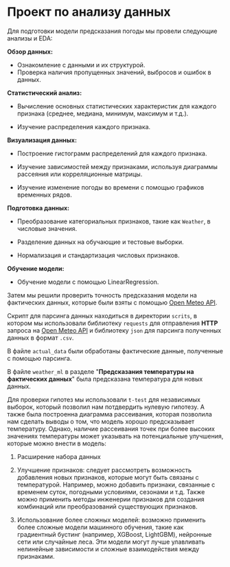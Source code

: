 # Проект по анализу данных

Для подготовки модели предсказания погоды мы провели следующие анализы и EDA:

**Обзор данных:**

* Ознакомление с данными и их структурой.
* Проверка наличия пропущенных значений, выбросов и ошибок в данных.

**Статистический анализ:**

* Вычисление основных статистических характеристик для каждого признака (среднее, медиана, минимум, максимум и т.д.).

* Изучение распределения каждого признака.

**Визуализация данных:**

* Построение гистограмм распределений для каждого признака.

* Изучение зависимостей между признаками, используя диаграммы рассеяния или корреляционные матрицы.

* Изучение изменение погоды во времени с помощью графиков временных рядов.

**Подготовка данных:**

* Преобразование категориальных признаков, такие как `Weather`, в числовые значения.

* Разделение данных на обучающие и тестовые выборки.

* Нормализация и стандартизация числовых признаков.

**Обучение модели:**

* Обучение модели с помощью LinearRegression.

Затем мы решили проверить точность предсказания модели на фактических данных, которые были взяты с помощью [Open Meteo API](https://open-meteo.com/).

Скрипт для парсинга данных находиться в директории `scrits`, в котором мы использовали библиотеку `requests` для отправления __HTTP__ запроса на [Open Meteo API](https://open-meteo.com/) и библиотеку `json` для парсинга полученных данных в формат `.csv`.

В файле `actual_data` были обработаны фактические данные, полученные с помощью парсинга.

В файле `weather_ml` в разделе "__Предсказания температуры на фактических данных__" была предсказана температура для новых данных.

Для проверки гипотез мы использовали `t-test` для независимых выборок, который позволил нам потдвердить нулевую гипотезу. А также была построенна диаграмма рассеивания, которая позволила нам сделать выводы о том, что модель хорошо предсказывает температуру. Однако, наличие рассеивания точек при более высоких значениях температуры может указывать на потенциальные улучшения, которые можно внести в модель:

1. Расширение набора данных

2. Улучшение признаков: следует рассмотреть возможность добавления новых признаков, которые могут быть связаны с температурой. Например, можно добавить признаки, связанные с временем суток, погодными условиями, сезонами и т.д. Также можно применить методы инженерии признаков для создания комбинаций или преобразований существующих признаков.

3. Использование более сложных моделей: возможно применить более сложные модели машинного обучения, такие как градиентный бустинг (например, XGBoost, LightGBM), нейронные сети или случайные леса. Эти модели могут лучше улавливать нелинейные зависимости и сложные взаимодействия между признаками.

